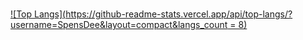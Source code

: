 ###
[![Top Langs](https://github-readme-stats.vercel.app/api/top-langs/?username=SpensDee&layout=compact&langs_count = 8)](https://github.com/anuraghazra/github-readme-stats)
